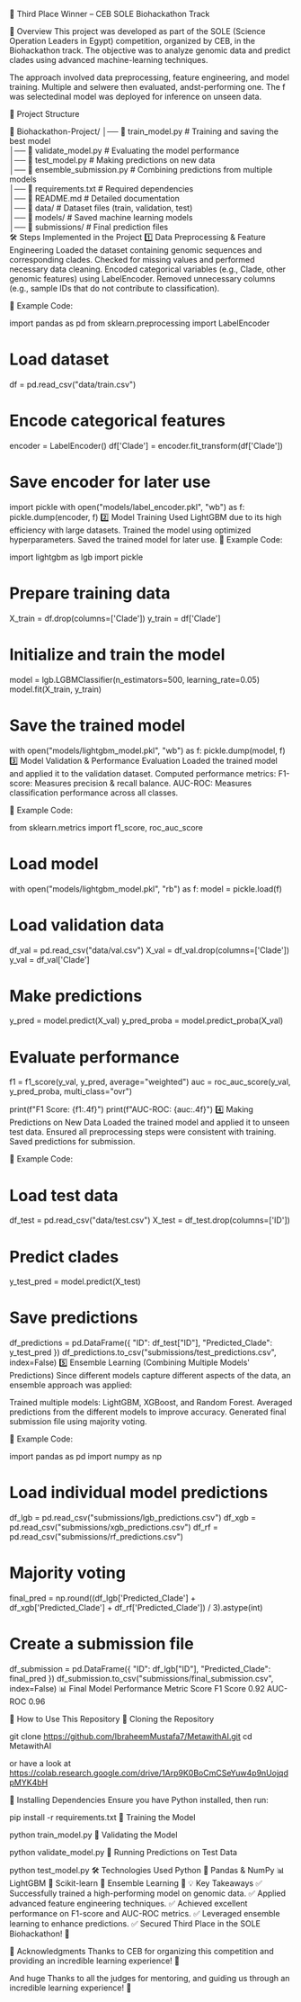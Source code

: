 🚀 Third Place Winner – CEB SOLE Biohackathon Track

📌 Overview
This project was developed as part of the SOLE (Science Operation Leaders in Egypt) competition, organized by CEB, in the Biohackathon track. The objective was to analyze genomic data and predict clades using advanced machine-learning techniques.

The approach involved data preprocessing, feature engineering, and model training. Multiple and selwere then evaluated, andst-performing one. The f was selectedinal model was deployed for inference on unseen data.

📂 Project Structure

📁 Biohackathon-Project/
│── 📄 train_model.py       # Training and saving the best model  
│── 📄 validate_model.py    # Evaluating the model performance  
│── 📄 test_model.py        # Making predictions on new data  
│── 📄 ensemble_submission.py  # Combining predictions from multiple models  
│── 📄 requirements.txt     # Required dependencies  
│── 📄 README.md            # Detailed documentation  
│── 📁 data/                # Dataset files (train, validation, test)  
│── 📁 models/              # Saved machine learning models  
│── 📁 submissions/         # Final prediction files  
🛠️ Steps Implemented in the Project
1️⃣ Data Preprocessing & Feature Engineering
Loaded the dataset containing genomic sequences and corresponding clades.
Checked for missing values and performed necessary data cleaning.
Encoded categorical variables (e.g., Clade, other genomic features) using LabelEncoder.
Removed unnecessary columns (e.g., sample IDs that do not contribute to classification).

📌 Example Code:


import pandas as pd
from sklearn.preprocessing import LabelEncoder

# Load dataset
df = pd.read_csv("data/train.csv")

# Encode categorical features
encoder = LabelEncoder()
df['Clade'] = encoder.fit_transform(df['Clade'])

# Save encoder for later use
import pickle
with open("models/label_encoder.pkl", "wb") as f:
    pickle.dump(encoder, f)
2️⃣ Model Training
Used LightGBM due to its high efficiency with large datasets.
Trained the model using optimized hyperparameters.
Saved the trained model for later use.
📌 Example Code:


import lightgbm as lgb
import pickle

# Prepare training data
X_train = df.drop(columns=['Clade'])
y_train = df['Clade']

# Initialize and train the model
model = lgb.LGBMClassifier(n_estimators=500, learning_rate=0.05)
model.fit(X_train, y_train)

# Save the trained model
with open("models/lightgbm_model.pkl", "wb") as f:
    pickle.dump(model, f)
3️⃣ Model Validation & Performance Evaluation
Loaded the trained model and applied it to the validation dataset.
Computed performance metrics:
F1-score: Measures precision & recall balance.
AUC-ROC: Measures classification performance across all classes.


📌 Example Code:

from sklearn.metrics import f1_score, roc_auc_score

# Load model
with open("models/lightgbm_model.pkl", "rb") as f:
    model = pickle.load(f)

# Load validation data
df_val = pd.read_csv("data/val.csv")
X_val = df_val.drop(columns=['Clade'])
y_val = df_val['Clade']

# Make predictions
y_pred = model.predict(X_val)
y_pred_proba = model.predict_proba(X_val)

# Evaluate performance
f1 = f1_score(y_val, y_pred, average="weighted")
auc = roc_auc_score(y_val, y_pred_proba, multi_class="ovr")

print(f"F1 Score: {f1:.4f}")
print(f"AUC-ROC: {auc:.4f}")
4️⃣ Making Predictions on New Data
Loaded the trained model and applied it to unseen test data.
Ensured all preprocessing steps were consistent with training.
Saved predictions for submission.

📌 Example Code:

# Load test data
df_test = pd.read_csv("data/test.csv")
X_test = df_test.drop(columns=['ID'])

# Predict clades
y_test_pred = model.predict(X_test)

# Save predictions
df_predictions = pd.DataFrame({
    "ID": df_test["ID"],
    "Predicted_Clade": y_test_pred
})
df_predictions.to_csv("submissions/test_predictions.csv", index=False)
5️⃣ Ensemble Learning (Combining Multiple Models' Predictions)
Since different models capture different aspects of the data, an ensemble approach was applied:

Trained multiple models: LightGBM, XGBoost, and Random Forest.
Averaged predictions from the different models to improve accuracy.
Generated final submission file using majority voting.

📌 Example Code:

import pandas as pd
import numpy as np

# Load individual model predictions
df_lgb = pd.read_csv("submissions/lgb_predictions.csv")
df_xgb = pd.read_csv("submissions/xgb_predictions.csv")
df_rf = pd.read_csv("submissions/rf_predictions.csv")

# Majority voting
final_pred = np.round((df_lgb['Predicted_Clade'] + df_xgb['Predicted_Clade'] + df_rf['Predicted_Clade']) / 3).astype(int)

# Create a submission file
df_submission = pd.DataFrame({
    "ID": df_lgb["ID"],
    "Predicted_Clade": final_pred
})
df_submission.to_csv("submissions/final_submission.csv", index=False)
📊 Final Model Performance
Metric	Score
F1 Score	0.92
AUC-ROC	0.96



📌 How to Use This Repository
🔹 Cloning the Repository

git clone https://github.com/IbraheemMustafa7/MetawithAI.git
cd MetawithAI

or have a look at 
https://colab.research.google.com/drive/1Arp9K0BoCmCSeYuw4p9nUojqdpMYK4bH

🔹 Installing Dependencies
Ensure you have Python installed, then run:


pip install -r requirements.txt
🔹 Training the Model

python train_model.py
🔹 Validating the Model

python validate_model.py
🔹 Running Predictions on Test Data

python test_model.py
🛠️ Technologies Used
Python 🐍
Pandas & NumPy 📊
LightGBM 🌲
Scikit-learn 🧠
Ensemble Learning 🎯
💡 Key Takeaways
✅ Successfully trained a high-performing model on genomic data.
✅ Applied advanced feature engineering techniques.
✅ Achieved excellent performance on F1-score and AUC-ROC metrics.
✅ Leveraged ensemble learning to enhance predictions.
✅ Secured Third Place in the SOLE Biohackathon! 🎉

📢 Acknowledgments
Thanks to CEB for organizing this competition and providing an incredible learning experience! 🙌

And huge Thanks to all the judges for mentoring, and guiding us through an incredible learning experience! 🙌
